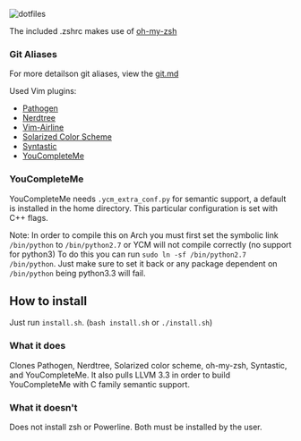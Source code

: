 ![dotfiles](http://i.imgur.com/7zsMP5D.png?1)

The included .zshrc makes use of [oh-my-zsh](https://github.com/robbyrussell/oh-my-zsh)

### Git Aliases
For more detailson git aliases, view the [git.md](https://github.com/0x1A/dotfiles/blob/master/git.md)

Used Vim plugins:
* [Pathogen](https://github.com/tpope/vim-pathogen)
* [Nerdtree](https://github.com/scrooloose/nerdtree)
* [Vim-Airline](https://github.com/bling/vim-airline)
* [Solarized Color Scheme](https://github.com/altercation/vim-colors-solarized)
* [Syntastic](https://github.com/scrooloose/syntastic)
* [YouCompleteMe](https://github.com/Valloric/YouCompleteMe)

### YouCompleteMe
YouCompleteMe needs `.ycm_extra_conf.py` for semantic support, a default is installed in the home directory.
This particular configuration is set with C++ flags.

Note: In order to compile this on Arch you must first set the symbolic link `/bin/python` to `/bin/python2.7` or YCM will not compile correctly (no support for python3)
To do this you can run `sudo ln -sf /bin/python2.7 /bin/python`. Just make sure to set it back or any package dependent on `/bin/python` being python3.3 will fail.

## How to install
Just run `install.sh`. (`bash install.sh` or `./install.sh`)
### What it does
Clones Pathogen, Nerdtree, Solarized color scheme, oh-my-zsh, Syntastic, and YouCompleteMe. It also pulls LLVM 3.3
in order to build YouCompleteMe with C family semantic support.

### What it doesn't
Does not install zsh or Powerline. Both must be installed by the user.
